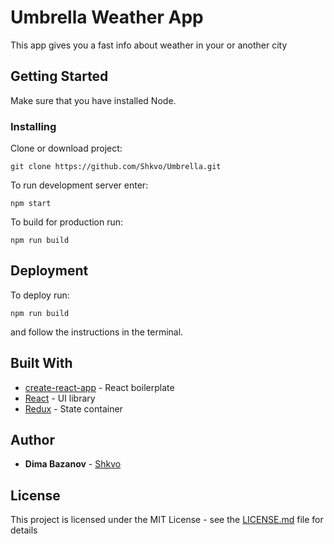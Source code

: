 # Umbrella Weather App

This app gives you a fast info about weather in your or another city

## Getting Started

Make sure that you have installed Node.

### Installing

Clone or download project:

```
git clone https://github.com/Shkvo/Umbrella.git
```

To run development server enter:

```
npm start
```

To build for production run:
```
npm run build
```

## Deployment
To deploy run:
```
npm run build
```
and follow the instructions in the terminal.


## Built With

* [create-react-app](https://github.com/facebookincubator/create-react-app) - React boilerplate
* [React](https://facebook.github.io/react/) - UI library
* [Redux](http://redux.js.org/) - State container

## Author

* **Dima Bazanov** - [Shkvo](https://github.com/Shkvo)


## License

This project is licensed under the MIT License - see the [LICENSE.md](LICENSE.md) file for details

